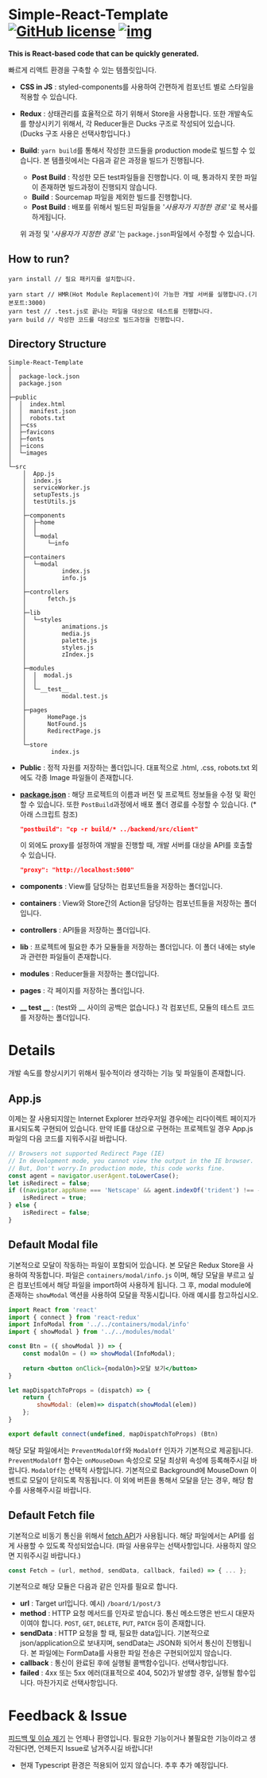 # Simple-React-Template [![GitHub license](https://camo.githubusercontent.com/890acbdcb87868b382af9a4b1fac507b9659d9bf/68747470733a2f2f696d672e736869656c64732e696f2f62616467652f6c6963656e73652d4d49542d626c75652e737667)](https://github.com/altmshfkgudtjr/Simple-React-Template/blob/master/LICENSE) [![img](https://img.shields.io/github/v/release/altmshfkgudtjr/Simple-React-Template?color=%2312b886)](https://github.com/altmshfkgudtjr/Simple-React-Template/releases/tag/v1.0.0)

**This is React-based code that can be quickly generated.**

빠르게 리액트 환경을 구축할 수 있는 템플릿입니다.

- **CSS in JS** : styled-components를 사용하여 간편하게 컴포넌트 별로 스타일을 적용할 수 있습니다.
- **Redux** : 상태관리를 효율적으로 하기 위해서 Store을 사용합니다. 또한 개발속도를 향상시키기 위해서, 각 Reducer들은 Ducks 구조로 작성되어 있습니다. (Ducks 구조 사용은 선택사항입니다.)

- **Build**: `yarn build`를 통해서 작성한 코드들을 production mode로 빌드할 수 있습니다. 본 템플릿에서는 다음과 같은 과정을 빌드가 진행됩니다.

  - **Post Build** : 작성한 모든 test파일들을 진행합니다. 이 때, 통과하지 못한 파일이 존재하면 빌드과정이 진행되지 않습니다.
  - **Build** : Sourcemap 파일을 제외한 빌드를 진행합니다.
  - **Post Build** : 배포를 위해서 빌드된 파일들을 '*사용자가 지정한 경로* '로 복사를 하게됩니다.

  위 과정 및 '*사용자가 지정한 경로* '는 `package.json`파일에서 수정할 수 있습니다.





## How to run?

```shell
yarn install // 필요 패키지를 설치합니다.

yarn start // HMR(Hot Module Replacement)이 가능한 개발 서버를 실행합니다.(기본포트:3000)
yarn test // .test.js로 끝나는 파일을 대상으로 테스트를 진행합니다.
yarn build // 작성한 코드를 대상으로 빌드과정을 진행합니다.
```



## Directory Structure

```shell
Simple-React-Template
│
│  package-lock.json
│  package.json
│
├─public
│  │  index.html
│  │  manifest.json
│  │  robots.txt
│  ├─css
│  ├─favicons
│  ├─fonts
│  ├─icons
│  └─images
│
└─src
    │  App.js
    │  index.js
    │  serviceWorker.js
    │  setupTests.js
    │  testUtils.js
    │
    ├─components
    │  ├─home
    │  │
    │  └─modal
    │      └─info
    │
    ├─containers
    │  └─modal
    │          index.js
    │          info.js
    │
    ├─controllers
    │      fetch.js
    │
    ├─lib
    │  └─styles
    │          animations.js
    │          media.js
    │          palette.js
    │          styles.js
    │          zIndex.js
    │
    ├─modules
    │  │  modal.js
    │  │
    │  └─__test__
    │          modal.test.js
    │
    ├─pages
    │      HomePage.js
    │      NotFound.js
    │      RedirectPage.js
    │
    └─store
            index.js
```

- **Public** : 정적 자원를 저장하는 폴더입니다. 대표적으로 .html, .css, robots.txt 외에도 각종 Image 파일들이 존재합니다.

- [**package.json**](https://github.com/altmshfkgudtjr/Simple-React-Template/blob/master/package.json) : 해당 프로젝트의 이름과 버전 및 프로젝트 정보들을 수정 및 확인할 수 있습니다. 또한 `PostBuild`과정에서 배포 폴더 경로를 수정할 수 있습니다. (*아래 스크립트 참조) 

  ```json
  "postbuild": "cp -r build/* ../backend/src/client"
  ```

  이 외에도 proxy를 설정하여 개발을 진행할 때, 개발 서버를 대상을 API를 호출할 수 있습니다.

  ```json
  "proxy": "http://localhost:5000"
  ```

- **components** : View를 담당하는 컴포넌트들을 저장하는 폴더입니다.

- **containers** : View와 Store간의 Action을 담당하는 컴포넌트들을 저장하는 폴더입니다.

- **controllers** : API들을 저장하는 폴더입니다.

- **lib** : 프로젝트에 필요한 추가 모듈들을 저장하는 폴더입니다. 이 폴더 내에는 style과 관련한 파일들이 존재합니다.

- **modules** : Reducer들을 저장하는 폴더입니다.

- **pages** : 각 페이지를 저장하는 폴더입니다.

- **__ test __** : (test와 __ 사이의 공백은 없습니다.) 각 컴포넌트, 모듈의 테스트 코드를 저장하는 폴더입니다.





# Details

개발 속도를 향상시키기 위해서 필수적이라 생각하는 기능 및 파일들이 존재합니다.



## App.js

이제는 잘 사용되지않는 Internet Explorer 브라우저일 경우에는 리다이렉트 페이지가 표시되도록 구현되어 있습니다. 만약 IE를 대상으로 구현하는 프로젝트일 경우 App.js 파일의 다음 코드를 지워주시길 바랍니다.

```javascript
// Browsers not supported Redirect Page (IE)
// In development mode, you cannot view the output in the IE browser.
// But, Don't worry.In production mode, this code works fine.
const agent = navigator.userAgent.toLowerCase();
let isRedirect = false;
if ((navigator.appName === 'Netscape' && agent.indexOf('trident') !== -1) || (agent.indexOf("msie") !== -1)) { 
    isRedirect = true; 
} else {
    isRedirect = false;
}
```



## Default Modal file

기본적으로 모달이 작동하는 파일이 포함되어 있습니다. 본 모달은 Redux Store을 사용하여 작동합니다. 파일은 `containers/modal/info.js` 이며, 해당 모달을 부르고 싶은 컴포넌트에서 해당 파일을 import하여 사용하게 됩니다. 그 후, modal module에 존재하는 `showModal` 액션을 사용하여 모달을 작동시킵니다. 아래 예시를 참고하십시오.

```jsx
import React from 'react'
import { connect } from 'react-redux'
import InfoModal from '../../containers/modal/info'
import { showModal } from '../../modules/modal'

const Btn = ({ showModal }) => {
	const modalOn = () => showModal(InfoModal);
    
	return <button onClick={modalOn}>모달 보기</button>
}

let mapDispatchToProps = (dispatch) => {
	return {
		showModal: (elem)=> dispatch(showModal(elem))
	};
}

export default connect(undefined, mapDispatchToProps) (Btn)
```

해당 모달 파일에서는 `PreventModalOff`와 `ModalOff` 인자가 기본적으로 제공됩니다. `PreventModalOff` 함수는 `onMouseDown` 속성으로 모달 최상위 속성에 등록해주시길 바랍니다. `ModalOff`는 선택적 사항입니다. 기본적으로 Background에 MouseDown 이벤트로 모달이 닫히도록 작동됩니다. 이 외에 버튼을 통해서 모달을 닫는 경우, 해당 함수를 사용해주시길 바랍니다.



## Default Fetch file

기본적으로 비동기 통신을 위해서 [fetch API](https://developer.mozilla.org/ko/docs/Web/API/Fetch_API)가 사용됩니다. 해당 파일에서는 API를 쉽게 사용할 수 있도록 작성되었습니다. (파일 사용유무는 선택사항입니다. 사용하지 않으면 지워주시길 바랍니다.)

```javascript
const Fetch = (url, method, sendData, callback, failed) => { ... };
```

기본적으로 해당 모듈은 다음과 같은 인자를 필요로 합니다.

- **url**<string> : Target url입니다. 예시) `/board/1/post/3`
- **method**<string> : HTTP 요청 메서드를 인자로 받습니다. 통신 메소드명은 반드시 대문자이여야 합니다.
   `POST`, `GET`,  `DELETE`, `PUT`, `PATCH` 등이 존재합니다.
- **sendData**<dictionary> : HTTP 요청을 할 때, 필요한 data입니다. 기본적으로 json/application으로 보내지며, sendData는 JSON화 되어서 통신이 진행됩니다. 본 파일에는 FormData를 사용한 파일 전송은 구현되어있지 않습니다.
- **callback**<function> : 통신이 완료된 후에 실행될 콜백함수입니다. 선택사항입니다.
- **failed**<function> : 4xx 또는 5xx 에러(대표적으로 404, 502)가 발생할 경우, 실행될 함수입니다. 마찬가지로 선택사항입니다.





# Feedback & Issue

[피드백 및 이슈 제기](https://github.com/altmshfkgudtjr/Simple-React-Template/issues) 는 언제나 환영입니다. 필요한 기능이거나 불필요한 기능이라고 생각된다면, 언제든지 Issue로 남겨주시길 바랍니다!

+ 현재 Typescript 환경은 적용되어 있지 않습니다. 추후 추가 예정입니다.